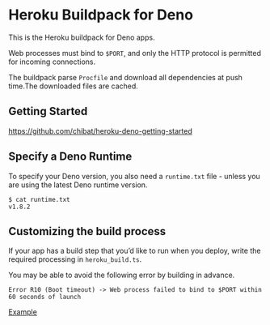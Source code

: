 # Heroku Buildpack for Deno

This is the Heroku buildpack for Deno apps.

Web processes must bind to `$PORT`, and only the HTTP protocol is permitted for incoming connections.

The buildpack parse `Procfile` and download all dependencies at push time.The downloaded files are cached.

## Getting Started

https://github.com/chibat/heroku-deno-getting-started

## Specify a Deno Runtime

To specify your Deno version, you also need a `runtime.txt` file - unless you are using the latest Deno runtime version.
```
$ cat runtime.txt
v1.8.2
```
## Customizing the build process

If your app has a build step that you’d like to run when you deploy, write the required processing in `heroku_build.ts`.

You may be able to avoid the following error by building in advance.
```
Error R10 (Boot timeout) -> Web process failed to bind to $PORT within 60 seconds of launch
```

[Example](https://github.com/chibat/heroku-deno-getting-started)




